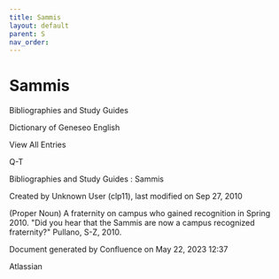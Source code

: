 ```yaml
---
title: Sammis
layout: default
parent: S
nav_order:
---
```


# Sammis

Bibliographies and Study Guides

Dictionary of Geneseo English

View All Entries

Q-T

Bibliographies and Study Guides : Sammis

Created by  Unknown User (clp11), last modified on Sep 27, 2010

(Proper Noun) A fraternity on campus who gained recognition in Spring 2010. &quot;Did you hear that the Sammis are now a campus recognized fraternity?&quot; Pullano, S-Z, 2010.

Document generated by Confluence on May 22, 2023 12:37

Atlassian
